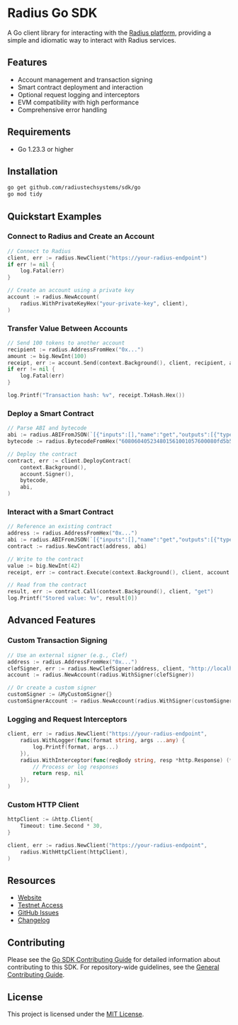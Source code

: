 # Radius Go SDK

A Go client library for interacting with the [Radius platform](https://radiustech.xyz/), providing a simple and
idiomatic way to interact with Radius services.

## Features

- Account management and transaction signing
- Smart contract deployment and interaction
- Optional request logging and interceptors
- EVM compatibility with high performance
- Comprehensive error handling

## Requirements

- Go 1.23.3 or higher

## Installation

```bash
go get github.com/radiustechsystems/sdk/go
go mod tidy
```

## Quickstart Examples

### Connect to Radius and Create an Account

```go
// Connect to Radius
client, err := radius.NewClient("https://your-radius-endpoint")
if err != nil {
    log.Fatal(err)
}

// Create an account using a private key
account := radius.NewAccount(
    radius.WithPrivateKeyHex("your-private-key", client),
)
```

### Transfer Value Between Accounts

```go
// Send 100 tokens to another account
recipient := radius.AddressFromHex("0x...")
amount := big.NewInt(100)
receipt, err := account.Send(context.Background(), client, recipient, amount)
if err != nil {
    log.Fatal(err)
}

log.Printf("Transaction hash: %v", receipt.TxHash.Hex())
```

### Deploy a Smart Contract

```go
// Parse ABI and bytecode
abi := radius.ABIFromJSON(`[{"inputs":[],"name":"get","outputs":[{"type":"uint256"}],"type":"function"},{"inputs":[{"type":"uint256"}],"name":"set","type":"function"}]`)
bytecode := radius.BytecodeFromHex("608060405234801561001057600080fd5b50610150806100...")

// Deploy the contract
contract, err := client.DeployContract(
    context.Background(),
    account.Signer(),
    bytecode,
    abi,
)
```

### Interact with a Smart Contract

```go
// Reference an existing contract
address := radius.AddressFromHex("0x...")
abi := radius.ABIFromJSON(`[{"inputs":[],"name":"get","outputs":[{"type":"uint256"}],"type":"function"},{"inputs":[{"type":"uint256"}],"name":"set","type":"function"}]`)
contract := radius.NewContract(address, abi)

// Write to the contract
value := big.NewInt(42)
receipt, err := contract.Execute(context.Background(), client, account.Signer(), "set", value)

// Read from the contract
result, err := contract.Call(context.Background(), client, "get")
log.Printf("Stored value: %v", result[0])
```

## Advanced Features

### Custom Transaction Signing

```go
// Use an external signer (e.g., Clef)
address := radius.AddressFromHex("0x...")
clefSigner, err := radius.NewClefSigner(address, client, "http://localhost:8550")
account := radius.NewAccount(radius.WithSigner(clefSigner))

// Or create a custom signer
customSigner := &MyCustomSigner{}
customSignerAccount := radius.NewAccount(radius.WithSigner(customSigner))
```

### Logging and Request Interceptors

```go
client, err := radius.NewClient("https://your-radius-endpoint",
    radius.WithLogger(func(format string, args ...any) {
        log.Printf(format, args...)
    }),
    radius.WithInterceptor(func(reqBody string, resp *http.Response) (*http.Response, error) {
        // Process or log responses
        return resp, nil
    }),
)
```

### Custom HTTP Client

```go
httpClient := &http.Client{
    Timeout: time.Second * 30,
}

client, err := radius.NewClient("https://your-radius-endpoint",
    radius.WithHttpClient(httpClient),
)
```

## Resources

- [Website](https://radiustech.xyz/)
- [Testnet Access](https://docs.radiustech.xyz/radius-testnet-access)
- [GitHub Issues](https://github.com/radiustechsystems/sdks/issues)
- [Changelog](CHANGELOG.md)

## Contributing

Please see the [Go SDK Contributing Guide](CONTRIBUTING.md) for detailed information about contributing to this SDK.
For repository-wide guidelines, see the [General Contributing Guide](../CONTRIBUTING.md).

## License

This project is licensed under the [MIT License](../LICENSE).
